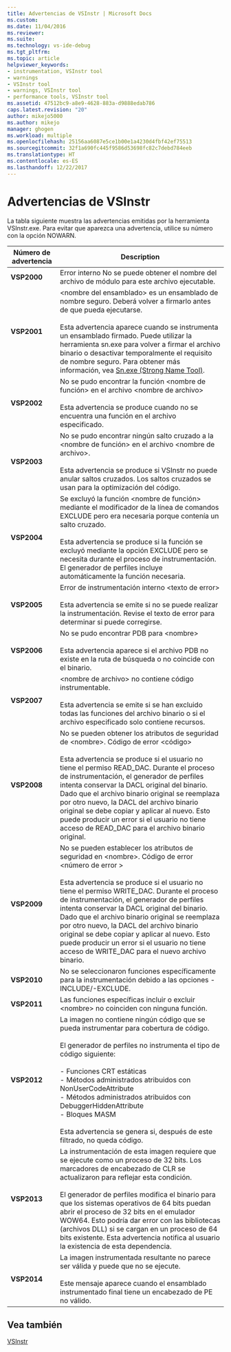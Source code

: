 ```yaml
---
title: Advertencias de VSInstr | Microsoft Docs
ms.custom: 
ms.date: 11/04/2016
ms.reviewer: 
ms.suite: 
ms.technology: vs-ide-debug
ms.tgt_pltfrm: 
ms.topic: article
helpviewer_keywords:
- instrumentation, VSInstr tool
- warnings
- VSInstr tool
- warnings, VSInstr tool
- performance tools, VSInstr tool
ms.assetid: 47512bc9-a8e9-4628-883a-d9888edab786
caps.latest.revision: "20"
author: mikejo5000
ms.author: mikejo
manager: ghogen
ms.workload: multiple
ms.openlocfilehash: 25156aa6087e5ce1b00e1a4230d4fbf42ef75513
ms.sourcegitcommit: 32f1a690fc445f9586d53698fc82c7debd784eeb
ms.translationtype: HT
ms.contentlocale: es-ES
ms.lasthandoff: 12/22/2017
---
```

# <a name="vsinstr-warnings"></a>Advertencias de VSInstr
La tabla siguiente muestra las advertencias emitidas por la herramienta VSInstr.exe. Para evitar que aparezca una advertencia, utilice su número con la opción NOWARN.  
  
|Número de advertencia|Description|  
|--------------------|-----------------|  
|**VSP2000**|Error interno No se puede obtener el nombre del archivo de módulo para este archivo ejecutable.|  
|**VSP2001**|\<nombre del ensamblado> es un ensamblado de nombre seguro. Deberá volver a firmarlo antes de que pueda ejecutarse.<br /><br /> Esta advertencia aparece cuando se instrumenta un ensamblado firmado. Puede utilizar la herramienta sn.exe para volver a firmar el archivo binario o desactivar temporalmente el requisito de nombre seguro. Para obtener más información, vea [Sn.exe (Strong Name Tool)](/dotnet/framework/tools/sn-exe-strong-name-tool).|  
|**VSP2002**|No se pudo encontrar la función \<nombre de función> en el archivo \<nombre de archivo><br /><br /> Esta advertencia se produce cuando no se encuentra una función en el archivo especificado.|  
|**VSP2003**|No se pudo encontrar ningún salto cruzado a la \<nombre de función> en el archivo \<nombre de archivo>.<br /><br /> Esta advertencia se produce si VSInstr no puede anular saltos cruzados. Los saltos cruzados se usan para la optimización del código.|  
|**VSP2004**|Se excluyó la función \<nombre de función> mediante el modificador de la línea de comandos EXCLUDE pero era necesaria porque contenía un salto cruzado.<br /><br /> Esta advertencia se produce si la función se excluyó mediante la opción EXCLUDE pero se necesita durante el proceso de instrumentación. El generador de perfiles incluye automáticamente la función necesaria.|  
|**VSP2005**|Error de instrumentación interno \<texto de error><br /><br /> Esta advertencia se emite si no se puede realizar la instrumentación. Revise el texto de error para determinar si puede corregirse.|  
|**VSP2006**|No se pudo encontrar PDB para \<nombre><br /><br /> Esta advertencia aparece si el archivo PDB no existe en la ruta de búsqueda o no coincide con el binario.|  
|**VSP2007**|\<nombre de archivo> no contiene código instrumentable.<br /><br /> Esta advertencia se emite si se han excluido todas las funciones del archivo binario o si el archivo especificado solo contiene recursos.|  
|**VSP2008**|No se pueden obtener los atributos de seguridad de \<nombre>. Código de error \<código><br /><br /> Esta advertencia se produce si el usuario no tiene el permiso READ_DAC. Durante el proceso de instrumentación, el generador de perfiles intenta conservar la DACL original del binario. Dado que el archivo binario original se reemplaza por otro nuevo, la DACL del archivo binario original se debe copiar y aplicar al nuevo. Esto puede producir un error si el usuario no tiene acceso de READ_DAC para el archivo binario original.|  
|**VSP2009**|No se pueden establecer los atributos de seguridad en \<nombre>. Código de error \<número de error ><br /><br /> Esta advertencia se produce si el usuario no tiene el permiso WRITE_DAC. Durante el proceso de instrumentación, el generador de perfiles intenta conservar la DACL original del binario. Dado que el archivo binario original se reemplaza por otro nuevo, la DACL del archivo binario original se debe copiar y aplicar al nuevo. Esto puede producir un error si el usuario no tiene acceso de WRITE_DAC para el nuevo archivo binario.|  
|**VSP2010**|No se seleccionaron funciones específicamente para la instrumentación debido a las opciones -INCLUDE/-EXCLUDE.|  
|**VSP2011**|Las funciones específicas incluir o excluir \<nombre> no coinciden con ninguna función.|  
|**VSP2012**|La imagen no contiene ningún código que se pueda instrumentar para cobertura de código.<br /><br /> El generador de perfiles no instrumenta el tipo de código siguiente:<br /><br /> - Funciones CRT estáticas<br />- Métodos administrados atribuidos con NonUserCodeAttribute<br />- Métodos administrados atribuidos con DebuggerHiddenAttribute<br />- Bloques MASM<br /><br /> Esta advertencia se genera si, después de este filtrado, no queda código.|  
|**VSP2013**|La instrumentación de esta imagen requiere que se ejecute como un proceso de 32 bits. Los marcadores de encabezado de CLR se actualizaron para reflejar esta condición.<br /><br /> El generador de perfiles modifica el binario para que los sistemas operativos de 64 bits puedan abrir el proceso de 32 bits en el emulador WOW64. Esto podría dar error con las bibliotecas (archivos DLL) si se cargan en un proceso de 64 bits existente. Esta advertencia notifica al usuario la existencia de esta dependencia.|  
|**VSP2014**|La imagen instrumentada resultante no parece ser válida y puede que no se ejecute.<br /><br /> Este mensaje aparece cuando el ensamblado instrumentado final tiene un encabezado de PE no válido.|  
  
## <a name="see-also"></a>Vea también  
 [VSInstr](../profiling/vsinstr.md)